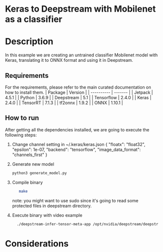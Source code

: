 # Keras to Deepstream with Mobilenet as a classifier

# Description
In this example we are creating an untrained classifier Mobilenet model with Keras, translating it to ONNX format and using it in Deepstream.

## Requirements
For the requirements, please refer to the main curated documentation on how to install them.
| Package    | Version |
| ---------- | ------- |
| Jetpack    | 4.5.1   |
| Python     | 3.6.9   |
| Deepstream | 5.1     |
| Tensorflow | 2.4.0   |
| Keras      | 2.4.0   |
| TensorRT   | 7.1.3   |
| tf2onnx    | 1.9.2   |
| ONNX       | 1.10.1  |

## How to run
After getting all the dependencies installed, we are going to execute the following steps:
1. Change channel setting in ~/.keras/keras.json
    {
        "floatx": "float32",
        "epsilon": 1e-07,
        "backend": "tensorflow",
        "image_data_format": "channels_first"
    }
2. Generate new model
    ```sh
    python3 generate_model.py
    ```
3. Compile binary
   ```sh
      make
   ```

   note: you might want to use sudo since it's going to read some protected files in deepstream directory.

4. Execute binary with video example
    ```sh
      ./deepstream-infer-tensor-meta-app /opt/nvidia/deepstream/deepstream-5.1/samples/streams/sample_720p.h264
    ```

# Considerations
